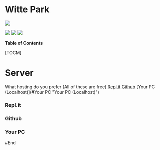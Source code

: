 # Witte Park

![](https://pandao.github.io/editor.md/images/logos/editormd-logo-180x180.png)

![](https://img.shields.io/github/stars/pandao/editor.md.svg) ![](https://img.shields.io/github/release/pandao/editor.md.svg) ![](https://img.shields.io/github/issues/pandao/editor.md.svg)


**Table of Contents**

[TOCM]


# Server
What hosting do you prefer (All of these are free)
[Repl.it](#Repl.it "Repl.it")
[Github](#Github "Github")
[Your PC (Localhost)](#Your PC "Your PC (Localhost)")

### Repl.it
### Github
### Your PC


#End
